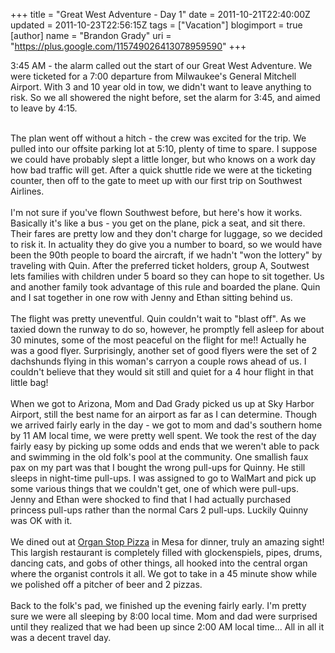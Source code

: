 +++
title = "Great West Adventure - Day 1"
date = 2011-10-21T22:40:00Z
updated = 2011-10-23T22:56:15Z
tags = ["Vacation"]
blogimport = true 
[author]
	name = "Brandon Grady"
	uri = "https://plus.google.com/115749026413078959590"
+++

3:45 AM - the alarm called out the start of our Great West Adventure. We were ticketed for a 7:00 departure from Milwaukee's General Mitchell Airport. With 3 and 10 year old in tow, we didn't want to leave anything to risk. So we all showered the night before, set the alarm for 3:45, and aimed to leave by 4:15.<div><br /></div><div>The plan went off without a hitch - the crew was excited for the trip. We pulled into our offsite parking lot at 5:10, plenty of time to spare. I suppose we could have probably slept a little longer, but who knows on a work day how bad traffic will get. After a quick shuttle ride we were at the ticketing counter, then off to the gate to meet up with our first trip on Southwest Airlines.</div><div><br /></div><div>I'm not sure if you've flown Southwest before, but here's how it works. Basically it's like a bus - you get on the plane, pick a seat, and sit there. Their fares are pretty low and they don't charge for luggage, so we decided to risk it. In actuality they do give you a number to board, so we would have been the 90th people to board the aircraft, if we hadn't "won the lottery" by traveling with Quin. After the preferred ticket holders, group A, Soutwest lets families with children under 5 board so they can hope to sit together. Us and another family took advantage of this rule and boarded the plane. Quin and I sat together in one row with Jenny and Ethan sitting behind us. </div><div><br /></div><div>The flight was pretty uneventful. Quin couldn't wait to "blast off". As we taxied down the runway to do so, however, he promptly fell asleep for about 30 minutes, some of the most peaceful on the flight for me!! Actually he was a good flyer. Surprisingly, another set of good flyers were the set of 2 dachshunds flying in this woman's carryon a couple rows ahead of us. I couldn't believe that they would sit still and quiet for a 4 hour flight in that little bag!</div><div><br /></div><div>When we got to Arizona, Mom and Dad Grady picked us up at Sky Harbor Airport, still the best name for an airport as far as I can determine. Though we arrived fairly early in the day - we got to mom and dad's southern home by 11 AM local time, we were pretty well spent. We took the rest of the day fairly easy by picking up some odds and ends that we weren't able to pack and swimming in the old folk's pool at the community. One smallish faux pax on my part was that I bought the wrong pull-ups for Quinny. He still sleeps in night-time pull-ups. I was assigned to go to WalMart and pick up some various things that we couldn't get, one of which were pull-ups. Jenny and Ethan were shocked to find that I had actually purchased princess pull-ups rather than the normal Cars 2 pull-ups. Luckily Quinny was OK with it.</div><div><br /></div><div>We dined out at <a href="http://www.organstoppizza.com/">Organ Stop Pizza</a> in Mesa for dinner, truly an amazing sight! This largish restaurant is completely filled with glockenspiels, pipes, drums, dancing cats, and gobs of other things, all hooked into the central organ where the organist controls it all. We got to take in a 45 minute show while we polished off a pitcher of beer and 2 pizzas.</div><div><br /></div><div>Back to the folk's pad, we finished up the evening fairly early. I'm pretty sure we were all sleeping by 8:00 local time. Mom and dad were surprised until they realized that we had been up since 2:00 AM local time... All in all it was a decent travel day.</div>
